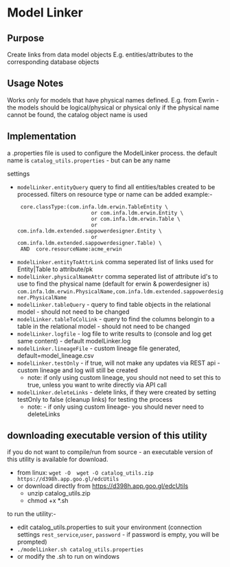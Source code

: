 # Model Linker

## Purpose

Create links from data model objects E.g. entities/attributes to the corresponding database objects

## Usage Notes

Works only for models that have physical names defined.  E.g. from Ewrin - the models should be logical/physical or physical only
if the physical name cannot be found, the catalog object name is used

## Implementation

a .properties file is used to configure the ModelLinker process.  the default name is `catalog_utils.properties` - but can be any name

settings

- `modelLinker.entityQuery`  query to find all entities/tables created to be processed.  filters on resource type or name can be added
   example:-
   ```
	core.classType:(com.infa.ldm.erwin.TableEntity \
                           or com.infa.ldm.erwin.Entity \
                           or com.infa.ldm.erwin.Table \
                           or com.infa.ldm.extended.sappowerdesigner.Entity \
                           or com.infa.ldm.extended.sappowerdesigner.Table) \
    AND  core.resourceName:acme_erwin
	```
- `modelLinker.entityToAttrLink` comma seperated list of links used for Entity|Table to attribute/pk 
- `modelLinker.physicalNameAttr` comma seperated list of attribute id's to use to find the physical name (default for erwin & powerdesigner is)
   `com.infa.ldm.erwin.PhysicalName,com.infa.ldm.extended.sappowerdesigner.PhysicalName`
- `modelLinker.tableQuery` - query to find table objects in the relational model - should not need to be changed
- `modelLinker.tableToColLink` - query to find the columns belongin to a table in the relational model - should not need to be changed
- `modelLinker.logfile` - log file to write results to (console and log get same content) - default modelLinker.log
- `modelLinker.lineageFile` - custom lineage file generated, default=model_lineage.csv
- `modelLinker.testOnly` - if true, will not make any updates via REST api - custom lineage and log will still be created
   - note:  if only using custom lineage, you should not need to set this to true, unless you want to write directly via API call
- `modelLinker.deleteLinks` - delete links, if they were created by setting testOnly to false (cleanup links) for testing the process
   - note: - if only using custom lineage- you should never need to deleteLinks

## downloading executable version of this utility

if you do not want to compile/run from source - an executable version of this utility is available for download.

- from linux:  `wget -O  wget -O catalog_utils.zip https://d398h.app.goo.gl/edcUtils` 
- or download directly from <https://d398h.app.goo.gl/edcUtils>
  - unzip catalog_utils.zip
  - chmod +x *.sh
  
to run the utility:-
- edit catalog_utils.properties to suit your environment (connection settings `rest_service`,`user`, `password` - if password is empty, you will be prompted)
- `./modelLinker.sh catalog_utils.properties`
- or modify the .sh to run on windows




